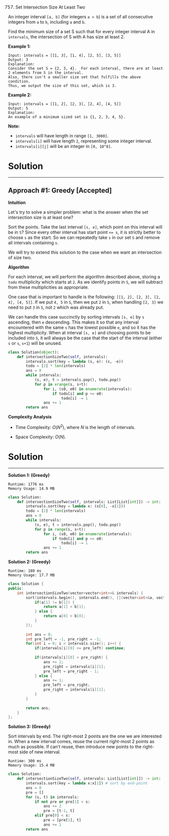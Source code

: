 757. Set Intersection Size At Least Two

An integer interval `[a, b]` (for integers `a < b`) is a set of all consecutive integers from `a` to `b`, including `a` and `b`.

Find the minimum size of a set S such that for every integer interval A in `intervals`, the intersection of S with A has size at least 2.

**Example 1:**
```
Input: intervals = [[1, 3], [1, 4], [2, 5], [3, 5]]
Output: 3
Explanation:
Consider the set S = {2, 3, 4}.  For each interval, there are at least 2 elements from S in the interval.
Also, there isn't a smaller size set that fulfills the above condition.
Thus, we output the size of this set, which is 3.
```

**Example 2:**
```
Input: intervals = [[1, 2], [2, 3], [2, 4], [4, 5]]
Output: 5
Explanation:
An example of a minimum sized set is {1, 2, 3, 4, 5}.
```

**Note:**

* `intervals` will have length in range `[1, 3000]`.
* `intervals[i]` will have length `2`, representing some integer interval.
* `intervals[i][j]` will be an integer in `[0, 10^8]`.

# Solution
---
## Approach #1: Greedy [Accepted]
**Intuition**

Let's try to solve a simpler problem: what is the answer when the set intersection size is at least one?

Sort the points. Take the last interval `[s, e]`, which point on this interval will be in `S`? Since every other interval has start point `<= s`, it is strictly better to choose `s` as the start. So we can repeatedly take `s` in our set `S` and remove all intervals containing `s`.

We will try to extend this solution to the case when we want an intersection of size two.

**Algorithm**

For each interval, we will perform the algorithm described above, storing a `todo` multiplicity which starts at `2`. As we identify points in `S`, we will subtract from these multiplicities as appropriate.

One case that is important to handle is the following: `[[1, 2], [2, 3], [2, 4], [4, 5]]`. If we put `4, 5` in `S`, then we put `2` in `S`, when handling `[2, 3]` we need to put `3` in `S`, not `2` which was already put.

We can handle this case succinctly by sorting intervals `[s, e]` by `s` ascending, then `e` descending. This makes it so that any interval encountered with the same `s` has the lowest possible `e`, and so it has the highest multiplicity. When at interval `[s, e]` and choosing points to be included into `S`, it will always be the case that the start of the interval (either `s` or `s`, `s+1`) will be unused.

```python
class Solution(object):
    def intersectionSizeTwo(self, intervals):
        intervals.sort(key = lambda (s, e): (s, -e))
        todo = [2] * len(intervals)
        ans = 0
        while intervals:
            (s, e), t = intervals.pop(), todo.pop()
            for p in xrange(s, s+t):
                for i, (s0, e0) in enumerate(intervals):
                    if todo[i] and p <= e0:
                        todo[i] -= 1
                ans += 1
        return ans
```

**Complexity Analysis**

* Time Complexity: $O(N^2)$, where $N$ is the length of intervals.

* Space Complexity: $O(N)$.

# Solution
---
**Solution 1: (Greedy)**
```
Runtime: 1776 ms
Memory Usage: 14.9 MB
```
```python
class Solution:
    def intersectionSizeTwo(self, intervals: List[List[int]]) -> int:
        intervals.sort(key = lambda x: (x[0], -x[1]))
        todo = [2] * len(intervals)
        ans = 0
        while intervals:
            (s, e), t = intervals.pop(), todo.pop()
            for p in range(s, s+t):
                for i, (s0, e0) in enumerate(intervals):
                    if todo[i] and p <= e0:
                        todo[i] -= 1
                ans += 1
        return ans
```

**Solution 2: (Greedy)**
```
Runtime: 180 ms
Memory Usage: 17.7 MB
```
```c++
class Solution {
public:
    int intersectionSizeTwo(vector<vector<int>>& intervals) {
        sort(intervals.begin(), intervals.end(), [](vector<int>&a, vector<int>&b) {
            if(a[1] != b[1]) {
                return a[1] < b[1];
            } else {
                return a[0] > b[0];
            }
        });
        
        int ans = 0;
        int pre_left = -1, pre_right = -1;
        for(int i = 0; i < intervals.size(); i++) {
            if(intervals[i][0] <= pre_left) continue;
            
            if(intervals[i][0] > pre_right) {
                ans += 2;
                pre_right = intervals[i][1];
                pre_left = pre_right - 1;
            } else {
                ans += 1;
                pre_left = pre_right;
                pre_right = intervals[i][1];
            }
        }
        
        return ans;
    }
};
```

**Solution 3: (Greedy)**

Sort intervals by end. The right-most 2 points are the one we are interested in. When a new interval comes, reuse the current right-most 2 points as much as possible. If can't reuse, then introduce new points to the right-most side of new interval.

```
Runtime: 300 ms
Memory Usage: 15.4 MB
```
```python
class Solution:
    def intersectionSizeTwo(self, intervals: List[List[int]]) -> int:
        intervals.sort(key = lambda x:x[1]) # sort by end-point
        ans = 0
        pre = []
        for (s, t) in intervals:
            if not pre or pre[1] < s:
                ans += 2
                pre = [t-1, t]
            elif pre[0] < s:
                pre = [pre[1], t]
                ans += 1
        return ans
```